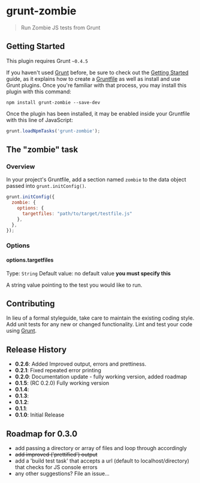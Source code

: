 # grunt-zombie

> Run Zombie JS tests from Grunt

## Getting Started
This plugin requires Grunt `~0.4.5`

If you haven't used [Grunt](http://gruntjs.com/) before, be sure to check out the [Getting Started](http://gruntjs.com/getting-started) guide, as it explains how to create a [Gruntfile](http://gruntjs.com/sample-gruntfile) as well as install and use Grunt plugins. Once you're familiar with that process, you may install this plugin with this command:

```shell
npm install grunt-zombie --save-dev
```

Once the plugin has been installed, it may be enabled inside your Gruntfile with this line of JavaScript:

```js
grunt.loadNpmTasks('grunt-zombie');
```

## The "zombie" task

### Overview
In your project's Gruntfile, add a section named `zombie` to the data object passed into `grunt.initConfig()`.

```js
grunt.initConfig({
  zombie: {
    options: {
      targetfiles: "path/to/target/testfile.js"
    },
  },
});
```

### Options

#### options.targetfiles
Type: `String`
Default value: no default value **you must specify this**

A string value pointing to the test you would like to run.

## Contributing
In lieu of a formal styleguide, take care to maintain the existing coding style. Add unit tests for any new or changed functionality. Lint and test your code using [Grunt](http://gruntjs.com/).

## Release History

  - **0.2.6**: Added Improved output, errors and prettiness.
  - **0.2.1**: Fixed repeated error printing
  - **0.2.0**: Documentation update - fully working version, added roadmap
  - **0.1.5**: (RC 0.2.0) Fully working version
  - **0.1.4**: 
  - **0.1.3**: 
  - **0.1.2**: 
  - **0.1.1**: 
  - **0.1.0**: Initial Release


## Roadmap for 0.3.0

- add passing a directory or array of files and loop through accordingly
- ~~add improved ('prettified') output~~
- add a 'build test task' that accepts a url (default to localhost/directory) that checks for JS console errors
- any other suggestions? File an issue...

